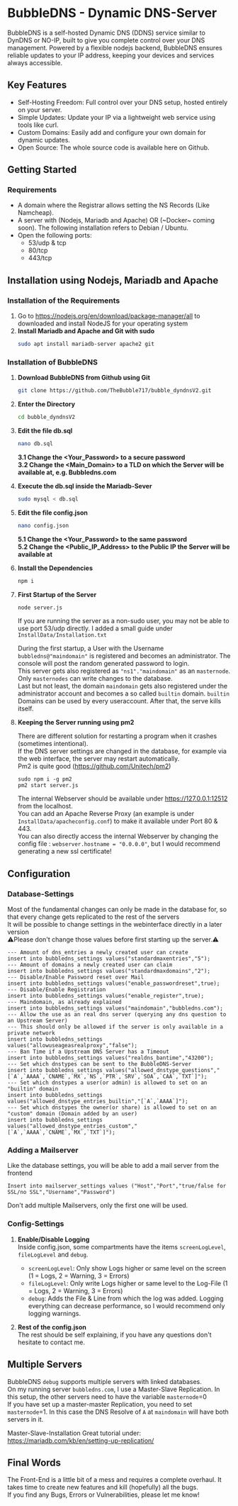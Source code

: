 # BubbleDNS - Dynamic DNS-Server

BubbleDNS is a self-hosted Dynamic DNS (DDNS) service similar to DynDNS or NO-IP, built to give you complete control over your DNS management. Powered by a flexible nodejs backend, BubbleDNS ensures reliable updates to your IP address, keeping your devices and services always accessible.


## Key Features
* Self-Hosting Freedom: Full control over your DNS setup, hosted entirely on your server.
* Simple Updates: Update your IP via a lightweight web service using tools like curl.
* Custom Domains: Easily add and configure your own domain for dynamic updates.
* Open Source: The whole source code is available here on Github.


## Getting Started
### Requirements
* A domain where the Registrar allows setting the NS Records (Like Namcheap).
* A server with (Nodejs, Mariadb and Apache) OR (~Docker~ coming soon). The following installation refers to Debian / Ubuntu.
* Open the following ports:
    * 53/udp & tcp
    * 80/tcp
    * 443/tcp


## Installation using Nodejs, Mariadb and Apache

### Installation of the Requirements
1. Go to https://nodejs.org/en/download/package-manager/all to downloaded and install NodeJS for your operating system
2. **Install Mariadb and Apache and Git with sudo**
   ```sh
   sudo apt install mariadb-server apache2 git
   ```

### Installation of BubbleDNS
1. **Download BubbleDNS from Github using Git**
   ```sh
   git clone https://github.com/TheBubble717/bubble_dyndnsV2.git
   ```
2. **Enter the Directory**
   ```sh
   cd bubble_dyndnsV2
   ```
3. **Edit the file db.sql**
   ```sh
   nano db.sql
   ```
    **3.1 Change the <Your_Password> to a secure password**<br />
    **3.2 Change the <Main_Domain> to a TLD on which the Server will be available at, e.g. Bubbledns.com**<br />

4. **Execute the db.sql inside the Mariadb-Sever**
   ```sh
   sudo mysql < db.sql
   ```
5. **Edit the file config.json**
   ```sh
   nano config.json
   ```
    **5.1 Change the <Your_Password> to the same password**<br />
    **5.2 Change the <Public_IP_Address> to the Public IP the Server will be available at**<br />
6. **Install the Dependencies**
   ```sh
   npm i
   ```
7. **First Startup of the Server**
   ```sh
   node server.js
   ```
    If you are running the server as a non-sudo user, you may not be able to use port 53/udp directly. I added a small guide under `InstallData/Installation.txt`

    During the first startup, a User with the Username `bubbledns@"maindomain"` is registered and becomes an administrator. The console will post the random generated password to login.<br />
    This server gets also registered as `"ns1"."maindomain"` as an `masternode`. Only `masternodes` can write changes to the database.<br />
    Last but not least, the domain `maindomain` gets also registered under the administrator account and becomes a so called `builtin` domain. `builtin` Domains can be used by every useraccount. 
    After that, the serve kills itself.<br />

8. **Keeping the Server running using pm2**<br />

    There are different solution for restarting a program when it crashes (sometimes intentional). <br />
    If the DNS server settings are changed in the database, for example via the web interface, the server may restart automatically.<br />
    Pm2 is quite good (https://github.com/Unitech/pm2)
    ```
    sudo npm i -g pm2
    pm2 start server.js
    ```

    The internal Webserver should be available under https://127.0.0.1:12512 from the localhost. <br />
    You can add an Apache Reverse Proxy (an example is under `InstallData/apacheconfig.conf`) to make it available under Port 80 & 443.<br />
    You can also directly access the internal Webserver by changing the config file : `webserver.hostname = "0.0.0.0"`, but I would recommend generating a new ssl certificate!<br />

## Configuration 

### Database-Settings
Most of the fundamental changes can only be made in the database for, so that every change gets replicated to the rest of the servers<br />
It will be possible to change settings in the webinterface directly in a later version<br />
⚠️Please don't change those values before first starting up the server.⚠️

```
--- Amount of dns_entries a newly created user can create
insert into bubbledns_settings values("standardmaxentries","5");  
--- Amount of domains a newly created user can claim
insert into bubbledns_settings values("standardmaxdomains","2");  
--- Disable/Enable Password reset over Mail
insert into bubbledns_settings values("enable_passwordreset",true); 
--- Disable/Enable Registration
insert into bubbledns_settings values("enable_register",true);    
--- Maindomain, as already explained
insert into bubbledns_settings values("maindomain","bubbledns.com"); 
--- Allow the use as an real dns server (querying any dns question to an Upstream Server)
--- This should only be allowed if the server is only available in a private network
insert into bubbledns_settings values("allowuseageasrealproxy","false");
--- Ban Time if a Upstream DNS Server has a Timeout
insert into bubbledns_settings values("realdns_bantime","43200");
--- Set which dnstypes can be sent to the BubbleDNS-Server
insert into bubbledns_settings values("allowed_dnstype_questions","[`A`,`AAAA`,`CNAME`,`MX`,`NS`,`PTR`,`SRV`,`SOA`,`CAA`,`TXT`]");
--- Set which dnstypes a user(or admin) is allowed to set on an "builtin" domain
insert into bubbledns_settings values("allowed_dnstype_entries_builtin","[`A`,`AAAA`]");
--- Set which dnstypes the owner(or share) is allowed to set on an "custom" domain (Domain added by an user)
insert into bubbledns_settings values("allowed_dnstype_entries_custom","[`A`,`AAAA`,`CNAME`,`MX`,`TXT`]");
```
### Adding a Mailserver
Like the database settings, you will be able to add a mail server from the frontend<br>
```
Insert into mailserver_settings values ("Host","Port","true/false for SSL/no SSL","Username","Password")
```
Don't add multiple Mailservers, only the first one will be used.


### Config-Settings
1. **Enable/Disable Logging** <br />
    Inside config.json, some compartments have the items `screenLogLevel`, `fileLogLevel` and `debug`.
    * `screenLogLevel`: Only show Logs higher or same level on the screen (1 = Logs, 2 = Warning, 3 = Errors)
    * `fileLogLevel`: Only write Logs higher or same level to the Log-File (1 = Logs, 2 = Warning, 3 = Errors)
    * `debug`: Adds the File & Line from which the log was added.
    Logging everything can decrease performance, so I would recommend only logging warnings.

2. **Rest of the config.json** <br />
    The rest should be self explaining, if you have any questions don't hesitate to contact me.



## Multiple Servers
BubbleDNS `debug` supports multiple servers with linked databases. <br />
On my running server `bubbledns.com`, I use a Master-Slave Replication. In this setup, the other servers need to have the variable `masternode`=0 <br />
If you have set up a master-master Replication, you need to set `masternode`=1. In this case the DNS Resolve of `A` at `maindomain` will have both servers in it.

Master-Slave-Installation
Great tutorial under: https://mariadb.com/kb/en/setting-up-replication/

## Final Words
The Front-End is a little bit of a mess and requires a complete overhaul. It takes time to create new features and kill (hopefully) all the bugs.<br /> 
If you find any Bugs, Errors or Vulnerabilities, please let me know!